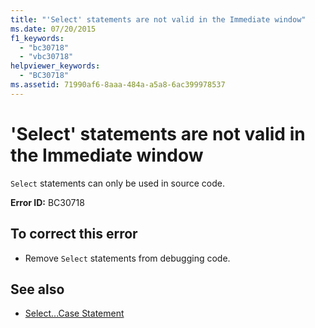 ```yaml
---
title: "'Select' statements are not valid in the Immediate window"
ms.date: 07/20/2015
f1_keywords: 
  - "bc30718"
  - "vbc30718"
helpviewer_keywords: 
  - "BC30718"
ms.assetid: 71990af6-8aaa-484a-a5a8-6ac399978537
---
```

# 'Select' statements are not valid in the Immediate window

`Select` statements can only be used in source code.  
  
 **Error ID:** BC30718  
  
## To correct this error  
  
- Remove `Select` statements from debugging code.  
  
## See also

- [Select...Case Statement](../language-reference/statements/select-case-statement.md)
